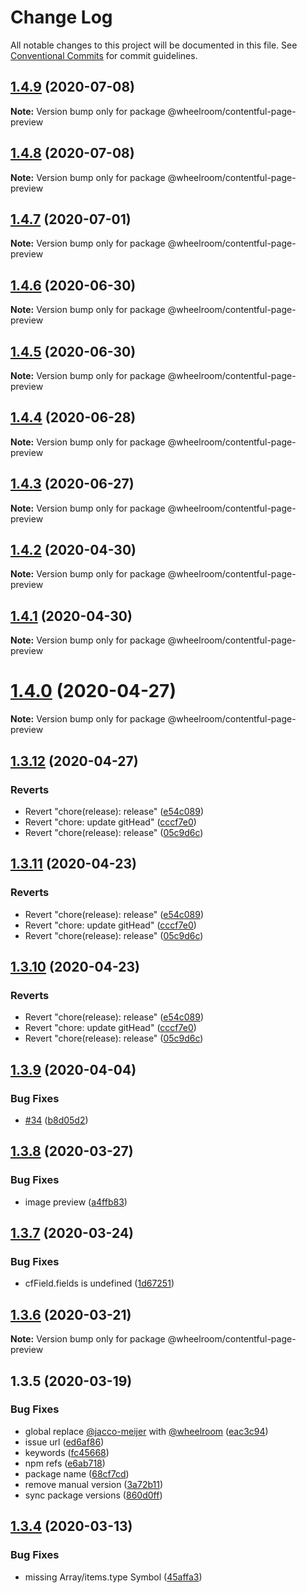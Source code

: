 # Change Log

All notable changes to this project will be documented in this file.
See [Conventional Commits](https://conventionalcommits.org) for commit guidelines.

## [1.4.9](https://github.com/wheelroom/wheelroom/compare/@wheelroom/contentful-page-preview@1.4.8...@wheelroom/contentful-page-preview@1.4.9) (2020-07-08)

**Note:** Version bump only for package @wheelroom/contentful-page-preview





## [1.4.8](https://github.com/wheelroom/wheelroom/compare/@wheelroom/contentful-page-preview@1.4.7...@wheelroom/contentful-page-preview@1.4.8) (2020-07-08)

**Note:** Version bump only for package @wheelroom/contentful-page-preview





## [1.4.7](https://github.com/wheelroom/wheelroom/compare/@wheelroom/contentful-page-preview@1.4.6...@wheelroom/contentful-page-preview@1.4.7) (2020-07-01)

**Note:** Version bump only for package @wheelroom/contentful-page-preview





## [1.4.6](https://github.com/wheelroom/wheelroom/compare/@wheelroom/contentful-page-preview@1.4.5...@wheelroom/contentful-page-preview@1.4.6) (2020-06-30)

**Note:** Version bump only for package @wheelroom/contentful-page-preview





## [1.4.5](https://github.com/wheelroom/wheelroom/compare/@wheelroom/contentful-page-preview@1.4.4...@wheelroom/contentful-page-preview@1.4.5) (2020-06-30)

**Note:** Version bump only for package @wheelroom/contentful-page-preview





## [1.4.4](https://github.com/wheelroom/wheelroom/compare/@wheelroom/contentful-page-preview@1.4.3...@wheelroom/contentful-page-preview@1.4.4) (2020-06-28)

**Note:** Version bump only for package @wheelroom/contentful-page-preview





## [1.4.3](https://github.com/wheelroom/wheelroom/compare/@wheelroom/contentful-page-preview@1.4.2...@wheelroom/contentful-page-preview@1.4.3) (2020-06-27)

**Note:** Version bump only for package @wheelroom/contentful-page-preview





## [1.4.2](https://github.com/wheelroom/wheelroom/compare/@wheelroom/contentful-page-preview@1.4.1...@wheelroom/contentful-page-preview@1.4.2) (2020-04-30)

**Note:** Version bump only for package @wheelroom/contentful-page-preview





## [1.4.1](https://github.com/wheelroom/wheelroom/compare/@wheelroom/contentful-page-preview@1.4.0...@wheelroom/contentful-page-preview@1.4.1) (2020-04-30)

**Note:** Version bump only for package @wheelroom/contentful-page-preview





# [1.4.0](https://github.com/wheelroom/wheelroom/compare/@wheelroom/contentful-page-preview@1.3.12...@wheelroom/contentful-page-preview@1.4.0) (2020-04-27)

**Note:** Version bump only for package @wheelroom/contentful-page-preview





## [1.3.12](https://github.com/wheelroom/wheelroom/compare/@wheelroom/contentful-page-preview@1.3.11...@wheelroom/contentful-page-preview@1.3.12) (2020-04-27)


### Reverts

* Revert "chore(release): release" ([e54c089](https://github.com/wheelroom/wheelroom/commit/e54c0895b5f62dc43b86d34c9292041af2d1f774))
* Revert "chore: update gitHead" ([cccf7e0](https://github.com/wheelroom/wheelroom/commit/cccf7e005abc23726020a1c917bc153a92915cf9))
* Revert "chore(release): release" ([05c9d6c](https://github.com/wheelroom/wheelroom/commit/05c9d6cf301c3a4c505cf8bd375e3cb03e14620b))





## [1.3.11](https://github.com/wheelroom/wheelroom/compare/@wheelroom/contentful-page-preview@1.3.11...@wheelroom/contentful-page-preview@1.3.11) (2020-04-23)


### Reverts

* Revert "chore(release): release" ([e54c089](https://github.com/wheelroom/wheelroom/commit/e54c0895b5f62dc43b86d34c9292041af2d1f774))
* Revert "chore: update gitHead" ([cccf7e0](https://github.com/wheelroom/wheelroom/commit/cccf7e005abc23726020a1c917bc153a92915cf9))
* Revert "chore(release): release" ([05c9d6c](https://github.com/wheelroom/wheelroom/commit/05c9d6cf301c3a4c505cf8bd375e3cb03e14620b))





## [1.3.10](https://github.com/wheelroom/wheelroom/compare/@wheelroom/contentful-page-preview@1.3.11...@wheelroom/contentful-page-preview@1.3.10) (2020-04-23)


### Reverts

* Revert "chore(release): release" ([e54c089](https://github.com/wheelroom/wheelroom/commit/e54c0895b5f62dc43b86d34c9292041af2d1f774))
* Revert "chore: update gitHead" ([cccf7e0](https://github.com/wheelroom/wheelroom/commit/cccf7e005abc23726020a1c917bc153a92915cf9))
* Revert "chore(release): release" ([05c9d6c](https://github.com/wheelroom/wheelroom/commit/05c9d6cf301c3a4c505cf8bd375e3cb03e14620b))





## [1.3.9](https://github.com/wheelroom/wheelroom/compare/@wheelroom/contentful-page-preview@1.3.8...@wheelroom/contentful-page-preview@1.3.9) (2020-04-04)


### Bug Fixes

* [#34](https://github.com/wheelroom/wheelroom/issues/34) ([b8d05d2](https://github.com/wheelroom/wheelroom/commit/b8d05d26b9be3c18dc6503522fc4e733283211ea))





## [1.3.8](https://github.com/wheelroom/wheelroom/compare/@wheelroom/contentful-page-preview@1.3.7...@wheelroom/contentful-page-preview@1.3.8) (2020-03-27)


### Bug Fixes

* image preview ([a4ffb83](https://github.com/wheelroom/wheelroom/commit/a4ffb83cc0cd9caa76f49a7b2b5ebd8968456263))





## [1.3.7](https://github.com/wheelroom/wheelroom/compare/@wheelroom/contentful-page-preview@1.3.6...@wheelroom/contentful-page-preview@1.3.7) (2020-03-24)


### Bug Fixes

* cfField.fields is undefined ([1d67251](https://github.com/wheelroom/wheelroom/commit/1d67251ab1f6dcb026bd1a2b6654148e1456ca9b))





## [1.3.6](https://github.com/wheelroom/wheelroom/compare/@wheelroom/contentful-page-preview@1.3.5...@wheelroom/contentful-page-preview@1.3.6) (2020-03-21)

**Note:** Version bump only for package @wheelroom/contentful-page-preview





## 1.3.5 (2020-03-19)


### Bug Fixes

* global replace [@jacco-meijer](https://github.com/jacco-meijer) with [@wheelroom](https://github.com/wheelroom) ([eac3c94](https://github.com/wheelroom/wheelroom/commit/eac3c949381a2a5ce2a7aa656f458681b680dc6c))
* issue url ([ed6af86](https://github.com/wheelroom/wheelroom/commit/ed6af864c251bcba2731ce3890c6c3a498d97cad))
* keywords ([fc45668](https://github.com/wheelroom/wheelroom/commit/fc456689bb0ad07a8f848ff962f48400e0afbcc1))
* npm refs ([e6ab718](https://github.com/wheelroom/wheelroom/commit/e6ab718a873361116950353de328502405a771cd))
* package name ([68cf7cd](https://github.com/wheelroom/wheelroom/commit/68cf7cd473b9c8b35144c37768e2311c51a90c75))
* remove manual version ([3a72b11](https://github.com/wheelroom/wheelroom/commit/3a72b118a6b688e94ac6ae9da05a0e3b7561696a))
* sync package versions ([860d0ff](https://github.com/wheelroom/wheelroom/commit/860d0ffe09d318c42d71351cd7f4ba7951e6b882))





## [1.3.4](https://github.com/wheelroom/contentful-page-preview/compare/@wheelroom/contentful-page-preview@1.3.3...@wheelroom/contentful-page-preview@1.3.4) (2020-03-13)


### Bug Fixes

* missing Array/items.type Symbol ([45affa3](https://github.com/wheelroom/contentful-page-preview/commit/45affa3463ded3c8fd85844365ac9ea5a47421d4))
